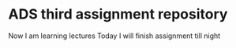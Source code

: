 # ADS third assignment repository
Now I am learning lectures
Today I will finish assignment till night
